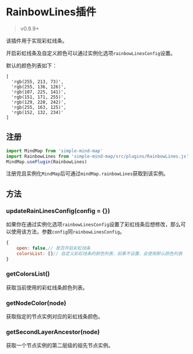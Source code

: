 # RainbowLines插件

> v0.9.9+

该插件用于实现彩虹线条。

开启彩虹线条及自定义颜色可以通过实例化选项`rainbowLinesConfig`设置。

默认的颜色列表如下：

```
[
  'rgb(255, 213, 73)',
  'rgb(255, 136, 126)',
  'rgb(107, 225, 141)',
  'rgb(151, 171, 255)',
  'rgb(129, 220, 242)',
  'rgb(255, 163, 125)',
  'rgb(152, 132, 234)'
]
```

## 注册

```js
import MindMap from 'simple-mind-map'
import RainbowLines from 'simple-mind-map/src/plugins/RainbowLines.js'
MindMap.usePlugin(RainbowLines)
```

注册完且实例化`MindMap`后可通过`mindMap.rainbowLines`获取到该实例。

## 方法

### updateRainLinesConfig(config = {})

如果你在通过实例化选项`rainbowLinesConfig`设置了彩虹线条后想修改，那么可以使用该方法，参数`config`同`rainbowLinesConfig`。

```js
{
    open: false,// 是否开启彩虹线条
    colorsList: []// 自定义彩虹线条的颜色列表，如果不设置，会使用默认颜色列表
}
```

### getColorsList()

获取当前使用的彩虹线条颜色列表。

### getNodeColor(node)

获取指定的节点实例对应的彩虹线条颜色。

### getSecondLayerAncestor(node)

获取一个节点实例的第二层级的祖先节点实例。